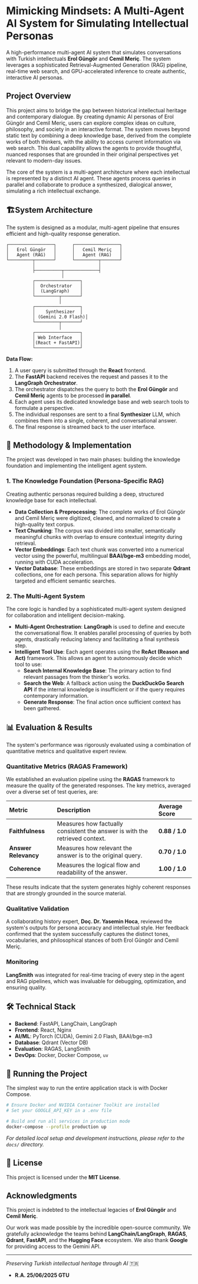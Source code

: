 # Mimicking Mindsets: A Multi-Agent AI System for Simulating Intellectual Personas

A high-performance multi-agent AI system that simulates conversations with Turkish intellectuals **Erol Güngör** and **Cemil Meriç**. The system leverages a sophisticated Retrieval-Augmented Generation (RAG) pipeline, real-time web search, and GPU-accelerated inference to create authentic, interactive AI personas.

## Project Overview

This project aims to bridge the gap between historical intellectual heritage and contemporary dialogue. By creating dynamic AI personas of Erol Güngör and Cemil Meriç, users can explore complex ideas on culture, philosophy, and society in an interactive format. The system moves beyond static text by combining a deep knowledge base, derived from the complete works of both thinkers, with the ability to access current information via web search. This dual capability allows the agents to provide thoughtful, nuanced responses that are grounded in their original perspectives yet relevant to modern-day issues.

The core of the system is a multi-agent architecture where each intellectual is represented by a distinct AI agent. These agents process queries in parallel and collaborate to produce a synthesized, dialogical answer, simulating a rich intellectual exchange.

## 🏗System Architecture

The system is designed as a modular, multi-agent pipeline that ensures efficient and high-quality response generation.

```
┌─────────────────┐      ┌─────────────────┐
│   Erol Güngör   │      │   Cemil Meriç   │
│   Agent (RAG)   │      │   Agent (RAG)   │
└─────────┬───────┘      └─────────┬───────┘
          │                        │
          ├──────────┬─────────────┤
                     │
          ┌─────────────────┐
          │  Orchestrator   │
          │  (LangGraph)    │
          └─────────┬───────┘
                    │
          ┌─────────────────┐
          │    Synthesizer  │
          │ (Gemini 2.0 Flash)│
          └─────────┬───────┘
                    │
          ┌─────────────────┐
          │ Web Interface   │
          │(React + FastAPI)│
          └─────────────────┘
```
**Data Flow:**
1.  A user query is submitted through the **React** frontend.
2.  The **FastAPI** backend receives the request and passes it to the **LangGraph Orchestrator**.
3.  The orchestrator dispatches the query to both the **Erol Güngör** and **Cemil Meriç** agents to be processed **in parallel**.
4.  Each agent uses its dedicated knowledge base and web search tools to formulate a perspective.
5.  The individual responses are sent to a final **Synthesizer** LLM, which combines them into a single, coherent, and conversational answer.
6.  The final response is streamed back to the user interface.

## 🔬 Methodology & Implementation

The project was developed in two main phases: building the knowledge foundation and implementing the intelligent agent system.

### 1. The Knowledge Foundation (Persona-Specific RAG)

Creating authentic personas required building a deep, structured knowledge base for each intellectual.

-   **Data Collection & Preprocessing**: The complete works of Erol Güngör and Cemil Meriç were digitized, cleaned, and normalized to create a high-quality text corpus.
-   **Text Chunking**: The corpus was divided into smaller, semantically meaningful chunks with overlap to ensure contextual integrity during retrieval.
-   **Vector Embeddings**: Each text chunk was converted into a numerical vector using the powerful, multilingual **BAAI/bge-m3** embedding model, running with CUDA acceleration.
-   **Vector Database**: These embeddings are stored in two separate **Qdrant** collections, one for each persona. This separation allows for highly targeted and efficient semantic searches.

### 2. The Multi-Agent System

The core logic is handled by a sophisticated multi-agent system designed for collaboration and intelligent decision-making.

-   **Multi-Agent Orchestration**: **LangGraph** is used to define and execute the conversational flow. It enables parallel processing of queries by both agents, drastically reducing latency and facilitating a final synthesis step.
-   **Intelligent Tool Use**: Each agent operates using the **ReAct (Reason and Act)** framework. This allows an agent to autonomously decide which tool to use:
    -   **Search Internal Knowledge Base**: The primary action to find relevant passages from the thinker's works.
    -   **Search the Web**: A fallback action using the **DuckDuckGo Search API** if the internal knowledge is insufficient or if the query requires contemporary information.
    -   **Generate Response**: The final action once sufficient context has been gathered.

## 📊 Evaluation & Results

The system's performance was rigorously evaluated using a combination of quantitative metrics and qualitative expert review.

### Quantitative Metrics (RAGAS Framework)

We established an evaluation pipeline using the **RAGAS** framework to measure the quality of the generated responses. The key metrics, averaged over a diverse set of test queries, are:

| Metric | Description | Average Score |
| :--- | :--- | :--- |
| **Faithfulness** | Measures how factually consistent the answer is with the retrieved context. | **0.88 / 1.0** |
| **Answer Relevancy** | Measures how relevant the answer is to the original query. | **0.70 / 1.0** |
| **Coherence** | Measures the logical flow and readability of the answer. | **1.00 / 1.0** |

These results indicate that the system generates highly coherent responses that are strongly grounded in the source material.

### Qualitative Validation

A collaborating history expert, **Doç. Dr. Yasemin Hoca**, reviewed the system's outputs for persona accuracy and intellectual style. Her feedback confirmed that the system successfully captures the distinct tones, vocabularies, and philosophical stances of both Erol Güngör and Cemil Meriç.

### Monitoring

**LangSmith** was integrated for real-time tracing of every step in the agent and RAG pipelines, which was invaluable for debugging, optimization, and ensuring quality.

## 🛠️ Technical Stack

-   **Backend**: FastAPI, LangChain, LangGraph
-   **Frontend**: React, Nginx
-   **AI/ML**: PyTorch (CUDA), Gemini 2.0 Flash, BAAI/bge-m3
-   **Database**: Qdrant (Vector DB)
-   **Evaluation**: RAGAS, LangSmith
-   **DevOps**: Docker, Docker Compose, `uv`

## 🚀 Running the Project

The simplest way to run the entire application stack is with Docker Compose.

```bash
# Ensure Docker and NVIDIA Container Toolkit are installed
# Set your GOOGLE_API_KEY in a .env file

# Build and run all services in production mode
docker-compose --profile production up
```
*For detailed local setup and development instructions, please refer to the `docs/` directory.*

## 📄 License

This project is licensed under the **MIT License**.

## Acknowledgments

This project is indebted to the intellectual legacies of **Erol Güngör** and **Cemil Meriç**.

Our work was made possible by the incredible open-source community. We gratefully acknowledge the teams behind **LangChain/LangGraph**, **RAGAS**, **Qdrant**, **FastAPI**, and the **Hugging Face** ecosystem. We also thank **Google** for providing access to the Gemini API.

---

*Preserving Turkish intellectual heritage through AI* 🇹🇷
- **R.A. 25/06/2025 GTU**
